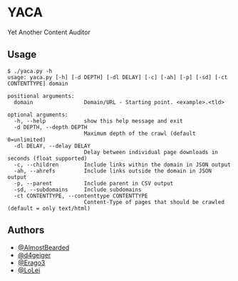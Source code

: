 # YACA
Yet Another Content Auditor

## Usage
```
$ ./yaca.py -h
usage: yaca.py [-h] [-d DEPTH] [-dl DELAY] [-c] [-ah] [-p] [-sd] [-ct CONTENTTYPE] domain

positional arguments:
  domain                Domain/URL - Starting point. <example>.<tld>

optional arguments:
  -h, --help            show this help message and exit
  -d DEPTH, --depth DEPTH
                        Maximum depth of the crawl (default 0=unlimited)
  -dl DELAY, --delay DELAY
                        Delay between individual page downloads in seconds (float supported)
  -c, --children        Include links within the domain in JSON output
  -ah, --ahrefs         Include links outside the domain in JSON output
  -p, --parent          Include parent in CSV output
  -sd, --subdomains     Include subdomains
  -ct CONTENTTYPE, --contenttype CONTENTTYPE
                        Content-Type of pages that should be crawled (default = only text/html)
```

## Authors
* [@AlmostBearded](https://github.com/AlmostBearded)
* [@d4geiger](https://github.com/d4geiger)
* [@Erago3](https://github.com/Erago3)
* [@LoLei](https://github.com/LoLei)
